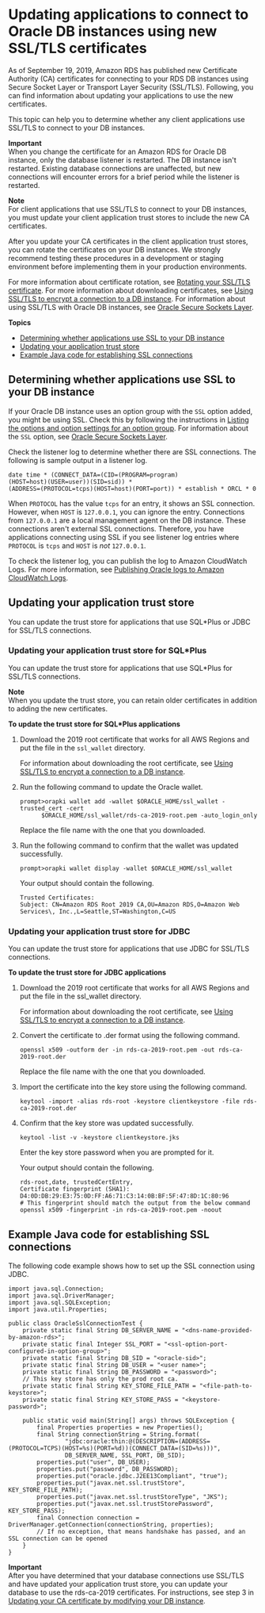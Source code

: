 # Updating applications to connect to Oracle DB instances using new SSL/TLS certificates<a name="ssl-certificate-rotation-oracle"></a>

As of September 19, 2019, Amazon RDS has published new Certificate Authority \(CA\) certificates for connecting to your RDS DB instances using Secure Socket Layer or Transport Layer Security \(SSL/TLS\)\. Following, you can find information about updating your applications to use the new certificates\.

This topic can help you to determine whether any client applications use SSL/TLS to connect to your DB instances\. 

**Important**  
When you change the certificate for an Amazon RDS for Oracle DB instance, only the database listener is restarted\. The DB instance isn't restarted\. Existing database connections are unaffected, but new connections will encounter errors for a brief period while the listener is restarted\.

**Note**  
For client applications that use SSL/TLS to connect to your DB instances, you must update your client application trust stores to include the new CA certificates\. 

After you update your CA certificates in the client application trust stores, you can rotate the certificates on your DB instances\. We strongly recommend testing these procedures in a development or staging environment before implementing them in your production environments\.

For more information about certificate rotation, see [Rotating your SSL/TLS certificate](UsingWithRDS.SSL-certificate-rotation.md)\. For more information about downloading certificates, see [Using SSL/TLS to encrypt a connection to a DB instance](UsingWithRDS.SSL.md)\. For information about using SSL/TLS with Oracle DB instances, see [Oracle Secure Sockets Layer](Appendix.Oracle.Options.SSL.md)\.

**Topics**
+ [Determining whether applications use SSL to your DB instance](#ssl-certificate-rotation-oracle.determining)
+ [Updating your application trust store](#ssl-certificate-rotation-oracle.updating-trust-store)
+ [Example Java code for establishing SSL connections](#ssl-certificate-rotation-oracle.java-example)

## Determining whether applications use SSL to your DB instance<a name="ssl-certificate-rotation-oracle.determining"></a>

If your Oracle DB instance uses an option group with the `SSL` option added, you might be using SSL\. Check this by following the instructions in [Listing the options and option settings for an option group](USER_WorkingWithOptionGroups.md#USER_WorkingWithOptionGroups.ListOption)\. For information about the `SSL` option, see [Oracle Secure Sockets Layer](Appendix.Oracle.Options.SSL.md)\.

Check the listener log to determine whether there are SSL connections\. The following is sample output in a listener log\.

```
date time * (CONNECT_DATA=(CID=(PROGRAM=program)
(HOST=host)(USER=user))(SID=sid)) * 
(ADDRESS=(PROTOCOL=tcps)(HOST=host)(PORT=port)) * establish * ORCL * 0
```

When `PROTOCOL` has the value `tcps` for an entry, it shows an SSL connection\. However, when `HOST` is `127.0.0.1`, you can ignore the entry\. Connections from `127.0.0.1` are a local management agent on the DB instance\. These connections aren't external SSL connections\. Therefore, you have applications connecting using SSL if you see listener log entries where `PROTOCOL` is `tcps` and `HOST` is *not* `127.0.0.1`\.

To check the listener log, you can publish the log to Amazon CloudWatch Logs\. For more information, see [Publishing Oracle logs to Amazon CloudWatch Logs](USER_LogAccess.Concepts.Oracle.md#USER_LogAccess.Oracle.PublishtoCloudWatchLogs)\.

## Updating your application trust store<a name="ssl-certificate-rotation-oracle.updating-trust-store"></a>

You can update the trust store for applications that use SQL\*Plus or JDBC for SSL/TLS connections\.

### Updating your application trust store for SQL\*Plus<a name="ssl-certificate-rotation-oracle.updating-trust-store.sqlplus"></a>

You can update the trust store for applications that use SQL\*Plus for SSL/TLS connections\.

**Note**  
When you update the trust store, you can retain older certificates in addition to adding the new certificates\.

**To update the trust store for SQL\*Plus applications**

1. Download the 2019 root certificate that works for all AWS Regions and put the file in the `ssl_wallet` directory\.

   For information about downloading the root certificate, see [Using SSL/TLS to encrypt a connection to a DB instance](UsingWithRDS.SSL.md)\.

1. Run the following command to update the Oracle wallet\.

   ```
   prompt>orapki wallet add -wallet $ORACLE_HOME/ssl_wallet -trusted_cert -cert
         $ORACLE_HOME/ssl_wallet/rds-ca-2019-root.pem -auto_login_only
   ```

   Replace the file name with the one that you downloaded\.

1. Run the following command to confirm that the wallet was updated successfully\.

   ```
   prompt>orapki wallet display -wallet $ORACLE_HOME/ssl_wallet 
   ```

   Your output should contain the following\.

   ```
   Trusted Certificates: 
   Subject: CN=Amazon RDS Root 2019 CA,OU=Amazon RDS,O=Amazon Web Services\, Inc.,L=Seattle,ST=Washington,C=US
   ```

### Updating your application trust store for JDBC<a name="ssl-certificate-rotation-oracle.updating-trust-store.jdbc"></a>

You can update the trust store for applications that use JDBC for SSL/TLS connections\.

**To update the trust store for JDBC applications**

1. Download the 2019 root certificate that works for all AWS Regions and put the file in the ssl\_wallet directory\.

   For information about downloading the root certificate, see [Using SSL/TLS to encrypt a connection to a DB instance](UsingWithRDS.SSL.md)\.

1. Convert the certificate to \.der format using the following command\.

   ```
   openssl x509 -outform der -in rds-ca-2019-root.pem -out rds-ca-2019-root.der                    
   ```

   Replace the file name with the one that you downloaded\.

1. Import the certificate into the key store using the following command\. 

   ```
   keytool -import -alias rds-root -keystore clientkeystore -file rds-ca-2019-root.der                    
   ```

1. Confirm that the key store was updated successfully\.

   ```
   keytool -list -v -keystore clientkeystore.jks                        
   ```

   Enter the key store password when you are prompted for it\.

   Your output should contain the following\.

   ```
   rds-root,date, trustedCertEntry, 
   Certificate fingerprint (SHA1): D4:0D:DB:29:E3:75:0D:FF:A6:71:C3:14:0B:BF:5F:47:8D:1C:80:96
   # This fingerprint should match the output from the below command
   openssl x509 -fingerprint -in rds-ca-2019-root.pem -noout
   ```

## Example Java code for establishing SSL connections<a name="ssl-certificate-rotation-oracle.java-example"></a>

The following code example shows how to set up the SSL connection using JDBC\.

```
import java.sql.Connection;
import java.sql.DriverManager;
import java.sql.SQLException;
import java.util.Properties;
 
public class OracleSslConnectionTest {
    private static final String DB_SERVER_NAME = "<dns-name-provided-by-amazon-rds>";
    private static final Integer SSL_PORT = "<ssl-option-port-configured-in-option-group>";
    private static final String DB_SID = "<oracle-sid>";
    private static final String DB_USER = "<user name>";
    private static final String DB_PASSWORD = "<password>";
    // This key store has only the prod root ca.
    private static final String KEY_STORE_FILE_PATH = "<file-path-to-keystore>";
    private static final String KEY_STORE_PASS = "<keystore-password>";
 
    public static void main(String[] args) throws SQLException {
        final Properties properties = new Properties();
        final String connectionString = String.format(
                "jdbc:oracle:thin:@(DESCRIPTION=(ADDRESS=(PROTOCOL=TCPS)(HOST=%s)(PORT=%d))(CONNECT_DATA=(SID=%s)))",
                DB_SERVER_NAME, SSL_PORT, DB_SID);
        properties.put("user", DB_USER);
        properties.put("password", DB_PASSWORD);
        properties.put("oracle.jdbc.J2EE13Compliant", "true");
        properties.put("javax.net.ssl.trustStore", KEY_STORE_FILE_PATH);
        properties.put("javax.net.ssl.trustStoreType", "JKS");
        properties.put("javax.net.ssl.trustStorePassword", KEY_STORE_PASS);
        final Connection connection = DriverManager.getConnection(connectionString, properties);
        // If no exception, that means handshake has passed, and an SSL connection can be opened
    }
}
```

**Important**  
After you have determined that your database connections use SSL/TLS and have updated your application trust store, you can update your database to use the rds\-ca\-2019 certificates\. For instructions, see step 3 in [Updating your CA certificate by modifying your DB instance](UsingWithRDS.SSL-certificate-rotation.md#UsingWithRDS.SSL-certificate-rotation-updating)\.